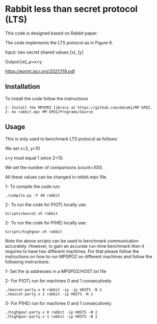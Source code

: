 # Rabbit less than secret protocol (LTS)

This code is designed based on Rabbit paper.

The code implements the LTS protocol as in Figure 6.

Input: two secret shared values [x], [y]

Output:[w]_p=x<y

https://eprint.iacr.org/2021/119.pdf

## Installation

To install the code follow the instructions
```
1- Install the MPSPDZ library at https://github.com/data61/MP-SPDZ.
2- mv rabbit.mpc MP-SPDZ/Programs/Source
```

## Usage
This is only used to benchmark LTS protocol as follows:

We set x=2, y=10

x<y must equal 1 since 2<10.

We set the number of comparisons (count=100).

All these values can be changed in rabbit.mpc file.

1- To compile the code run: 
    
    ./compile.py -F 40 rabbit
2- To run the code for P(OT) locally use:
    
    Scripts/mascot.sh rabbit

2- To run the code for P(HE) locally use:
    
    Scripts/highgear.sh rabbit

Note the above scripts can be used to benchmark communication accurately. However, to gain an accurate run-time benchmark then it requires to have two different machines. For that please follow the instructions on how to run MPSPDZ on different machines and follow the following instructions:

1- Set the ip addresses in a MPSPDZ/HOST.txt file 

2- For P(OT) run for machines 0 and 1 consecutively:

    ./mascot-party.x 0 rabbit -ip -ip HOSTS -N 2
    ./mascot-party.x 1 rabbit -ip HOSTS -N 2
3- For P(HE) run for machines 0 and 1 consecutively:

    ./highgear-party.x 0 rabbit -ip HOSTS -N 2
    ./highgear-party.x 1 rabbit -ip HOSTS -N 2
